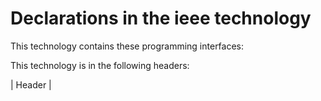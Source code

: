 # Declarations in the ieee technology
This technology  contains these programming interfaces:



This technology is in the following headers:


| Header        | 
